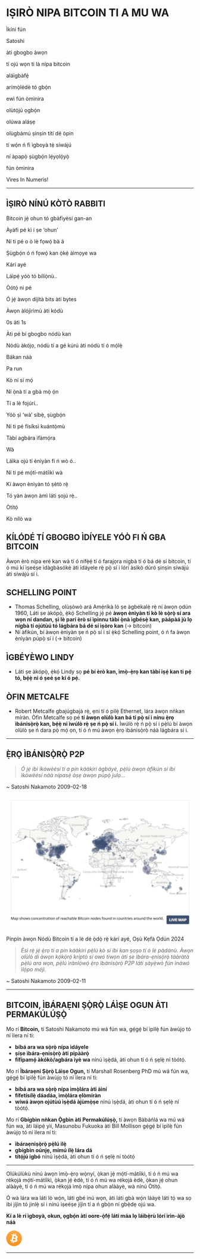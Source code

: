 # IṢIRÒ NIPA BITCOIN TI A MU WA
Ìkíni fún

Satoshi

àti gbogbo àwọn

tí ojú wọn ti là nípa bitcoin

aláìgbàfẹ́

arímọ̀lédè tó gbọ́n

ewì fún òmìnira

olùtọ́jú ọgbọ́n

olúwa aláṣẹ

olùgbámú ṣinṣin títí dé òpin

tí wọ́n ń fi ìgboyà tẹ̀ síwájú

ní àpapọ̀ ṣùgbọ́n lẹ́yọlọ́yọ̀

fún òmìnira

Vires In Numeris!

---

## ÌṢIRÒ NÍNÚ KÒTÒ RABBITI

Bitcoin jẹ́ ohun tó gbàfiyèsí gan-an

Àyàfi pé kì í ṣe ‘ohun’

Ní ti pé o ò lè fọwọ́ bà á

Ṣùgbọ́n ó ń fọwọ́ kan ọ̀kẹ́ àìmọye wa

Kárí ayé

Láìpẹ́ yóò tó bílíọ̀nù..

Òótọ́ ni pé

Ó jẹ́ àwọn díjítà bits àti bytes

Àwọn àlójìrìmù àti kódù

0s àti 1s

Àti pé bí gbogbo nódù kan

Nódù àkójọ, nódù tí a gé kúrú àti nódù tí ó mọ́lẹ̀

Bákan náà

Pa run

Kò ní sí mọ́

Ní ọ̀nà tí a gbà mọ̀ ọ́n

Tí a lè fojúrí..

Yóò ṣì ‘wà’ síbẹ̀, ṣùgbọ́n

Ní ti pé físíksì kuántọ̀mù

Tàbí agbára ìfàmọ́ra

Wà

Láìka ojú tí ènìyàn fi ń wò ó..

Ní ti pé mọ́tí-mátíìkì wà

Kí àwọn ènìyàn tó ṣètò rẹ̀

Tó yàn àwọn àmì láti ṣojú rẹ̀..

Òtítọ́

Kò nílò wa

## KÍLÓDÉ TÍ GBOGBO ÌDÍYELE YÓÒ FI Ń GBA BITCOIN

Àwọn èrò nípa eré kan wà tí ó nífẹ̀ẹ́ tí ó farajọra nígbà tí ó bá dé sí bitcoin, tí ó mú kí
ìṣeéṣe ìdàgbàsókè àti ìdáyele rẹ̀ pọ̀ sí i lórí àsìkò
dúró ṣinṣin síwájú àti síwájú sí i.

## SCHELLING POINT

* Thomas Schelling, olùṣòwò ará Amẹ́ríkà ló ṣe àgbékalẹ̀ rẹ̀ ní àwọn ọdún 1960,
Láti ṣe àkópọ̀, ẹ̀kọ́ Schelling jẹ́ pé **àwọn ènìyàn tí kò lè sọ̀rọ̀
sí ara wọn ní dandan, ṣì lè parí èrò sí ìpinnu
tàbí ọ̀nà ìgbésẹ̀ kan, pàápàá jù lọ nígbà tí ojútùú tó lágbára
bá dé sí ìṣòro kan** (-> bitcoin)
* Ní àfikún, bí àwọn ènìyàn ṣe ń pọ̀ sí i sí ẹ̀kọ́ Schelling
point, ó ń fa àwọn ènìyàn púpọ̀ sí i (-> bitcoin)

## ÌGBÉYÈWO LINDY
* Láti ṣe àkópọ̀, ẹ̀kọ́ Lindy sọ **pé bí èrò kan, ìmọ̀-ẹ̀rọ kan tàbí
iṣẹ́ kan ti pẹ́ tó,
bẹ́ẹ̀ ni ó ṣeé ṣe kí ó pẹ́.**

## ÒFIN METCALFE

* Robert Metcalfe gbajúgbajà rẹ̀, ẹni tí ó pilẹ̀
Ethernet, lára àwọn nǹkan míràn. Òfin Metcalfe sọ
pé **tí àwọn olùlò kan bá ti pọ̀ sí i nínu ẹ̀rọ ìbánisọ̀rọ̀ kan, bẹ́ẹ̀ ni ìwúlò rẹ̀ ṣe ń pọ̀ sí i.**
Ìwúlò rẹ̀ ń pọ̀ sí i pẹ̀lú bí àwọn olùlò ṣe ń dara pọ̀ mọ́ ọn, tí ó ń mú
àwọn ẹ̀rọ ìbánisọ̀rọ̀ náà lágbára sí i.

---

## Ẹ̀RỌ ÌBÁNISỌ̀RỌ̀ P2P
>*Ó jẹ́ ibi ìkówèésí tí a pín káàkiri àgbáyé, pẹ̀lú
àwọn àfikún sí ibi ìkówèésí náà nípasẹ̀ àṣẹ àwọn
púpọ̀ julọ...*

~ Satoshi Nakamoto 2009-02-18

![maapu laaye](figure-032-live%20map.png)

Pínpín àwọn Nódù Bitcoin tí a lè dé ọ̀dọ̀ rẹ̀ kárí ayé, Oṣù Kẹfà Ọdún 2024

>*Èsì rẹ̀ jẹ́ ẹ̀rọ tí a pín káàkiri pẹ̀lú
kò sí ibi kan ṣoṣo tí ó lè pàdánù. Àwọn olùlò di
àwọn kọ́kọ́rọ́ kríptò sí owó tiwọn àti
ṣe ìbára-ẹnisọ̀rọ̀ tààràtà pẹ̀lú ara wọn, pẹ̀lú
ìrànlọ́wọ́ ẹ̀rọ ìbánisọ̀rọ̀ P2P láti ṣàyẹ̀wò fún
ìnáwó ìlọ́po méjì.*

~ Satoshi Nakamoto 2009-02-11

---

## BITCOIN, ÌBÁRAẸNI ṢỌ̀RỌ̀ LÁÌṢE OGUN ÀTI PERMAKÚLÚṢỌ̀

Mo rí **Bitcoin,** tí Satoshi Nakamoto mú wá fún wa, gẹ́gẹ́ bí
ìpìlẹ̀ fún àwùjọ tó ní ìlera ní ti:

* **bíbá ara wa sọ̀rọ̀ nípa ìdáyele**
* **ṣíṣe ìbára-ẹnisọ̀rọ̀ àti pípààrọ̀**
* **fífipamọ́ àkókò/agbára ìyè wa**
nínú ìṣẹ̀dá, àti ohun tí ó ń ṣẹlẹ̀ ní tòótọ́.

Mo rí **Ìbáraẹni Ṣọ̀rọ̀ Láìṣe Ogun,** tí Marshall
Rosenberg PhD mú wá fún wa, gẹ́gẹ́ bí ìpìlẹ̀ fún àwùjọ tó ní ìlera
ní ti:

* **bíbá ara wa sọ̀rọ̀ nípa ìmọ̀lára àti àìní**
* **fífetísílẹ̀ dáadáa, ìmọ̀lára ẹlòmíràn**
* **wíwá àwọn ojútùú ìṣẹ̀dá àjùmọ̀ṣe**
nínú ìṣẹ̀dá, àti ohun tí ó ń ṣẹlẹ̀ ní tòótọ́.

Mo rí **Gbígbìn nǹkan Ọ̀gbìn àti Permakúlúṣọ̀,** tí
àwọn Bàbáńlá wa mú wá fún wa, àti láìpẹ́ yìí, Masunobu Fukuoka àti Bill
Mollison gẹ́gẹ́ bí ìpìlẹ̀ fún àwùjọ tó ní ìlera
ní ti:

* **ìbáraẹniṣọ̀rọ̀ pẹ̀lú ilẹ̀**
* **gbígbìn oúnjẹ, mímú ilẹ̀ lára dá**
* **títọ́jú igbó**
nínú ìṣẹ̀dá, àti ohun tí ó ń ṣẹlẹ̀ ní tòótọ́

---

Olúkúlùkù nínú àwọn ìmọ̀-ẹ̀rọ wọ̀nyí, ọ̀kan jẹ́ mọ́tí-mátíìkì, tí ó ń
mú wa rékọjá mọ́tí-mátíìkì, ọ̀kan jẹ́ èdè, tí ó ń mú wa rékọjá
èdè, ọ̀kan jẹ́ ohun alààyè, tí ó ń mú wa rékọjá ìmọ̀ nípa ohun alààyè, wà
nínú Òtítọ́.

Ó wà lára wa láti lò wọ́n, láti gbé inú wọn, àti
láti gbà wọ́n láàyè láti tọ́ wa sọ ibi jíjìn tó jinlẹ̀ sí i nínú
ìṣeéṣe jíjìn tí a ń gbọ̀n ní gbẹ̀dẹ
ojú wa.

**Kí a lè rí ìgboyà, okun,
ọgbọ́n àti oore-ọ̀fẹ́
láti máa lọ láìbẹ̀rù
lórí ìrìn-àjò náà**

![b](figure-033-b.png)

---
